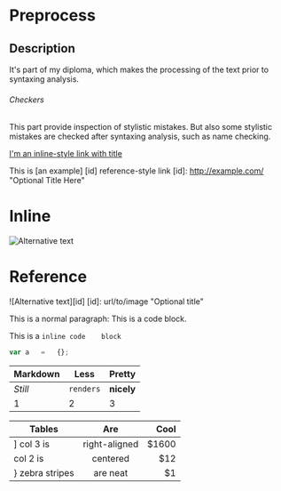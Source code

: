 Preprocess
=============

Description
------------

It's part of my diploma, which makes the processing of the text prior to syntaxing analysis.

######	Сheckers

This part provide inspection of stylistic mistakes.
But also some stylistic mistakes are checked after syntaxing analysis, such as name checking.

[I'm	an	inline-style	link	with	title](https://www.google.com	"Google's	Homepage")

This	is	[an	example]	[id]	reference-style	link
[id]:	http://example.com/		"Optional	Title	Here"

#	Inline 
![Alternative	text](/path/to/img.jpg	"Optional	title")

#	Reference 
![Alternative	text][id]
[id]:	url/to/image		"Optional	title"


This	is	a	normal	paragraph:
	This	is	a	code	block.
	
This	is	a	`inline	code	block`

```js
var	a	=	{};
```


Markdown | Less	| Pretty 
--- | --- | ---
*Still*	| `renders` | **nicely**
1 | 2 |	3


| Tables        | Are           | Cool  |
| ------------- |:-------------:| -----:|
] col 3 is      | right-aligned | $1600 |
| col 2 is      | centered      |   $12 |
} zebra stripes | are neat      |    $1 |
